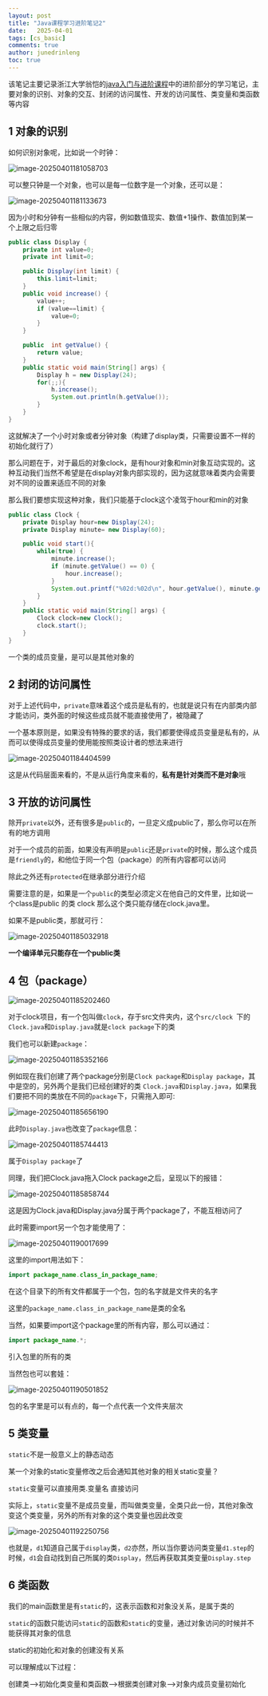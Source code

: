 ```yaml
---
layout: post
title: "Java课程学习进阶笔记2"
date:   2025-04-01
tags: [cs_basic]
comments: true
author: junedrinleng
toc: true
---
```


该笔记主要记录浙江大学翁恺的[java入门与进阶课程](https://www.bilibili.com/video/BV1wL411L7A3?p=3)中的进阶部分的学习笔记，主要对象的识别、对象的交互、封闭的访问属性、开发的访问属性、类变量和类函数等内容
<!-- more -->

## 1 对象的识别

如何识别对象呢，比如说一个时钟：

![image-20250401181058703](https://raw.githubusercontent.com/JuneDrinleng/JuneDrinleng.github.io/main/img/2025-04-01-java_notes_advanced_2/image-20250401181058703.png)

可以整只钟是一个对象，也可以是每一位数字是一个对象，还可以是：

![image-20250401181133673](https://raw.githubusercontent.com/JuneDrinleng/JuneDrinleng.github.io/main/img/2025-04-01-java_notes_advanced_2/image-20250401181133673.png)

因为小时和分钟有一些相似的内容，例如数值现实、数值+1操作、数值加到某一个上限之后归零

~~~java
public class Display {
    private int value=0;
    private int limit=0;

    public Display(int limit) {
        this.limit=limit;
    }
    public void increase() {
        value++;
        if (value==limit) {
            value=0;
        }
    }

    public  int getValue() {
        return value;
    }
    public static void main(String[] args) {
        Display h = new Display(24);
        for(;;){
            h.increase();
            System.out.println(h.getValue());
        }
    }
}

~~~

这就解决了一个小时对象或者分钟对象（构建了display类，只需要设置不一样的初始化就行了）

那么问题在于，对于最后的对象clock，是有hour对象和min对象互动实现的。这种互动我们当然不希望是在display对象内部实现的，因为这就意味着类内会需要对不同的设置来适应不同的对象

那么我们要想实现这种对象，我们只能基于clock这个凌驾于hour和min的对象

~~~java
public class Clock {
    private Display hour=new Display(24);
    private Display minute= new Display(60);

    public void start(){
        while(true) {
            minute.increase();
            if (minute.getValue() == 0) {
                hour.increase();
            }
            System.out.printf("%02d:%02d\n", hour.getValue(), minute.getValue());
        }
    }
    public static void main(String[] args) {
        Clock clock=new Clock();
        clock.start();
    }
}

~~~



一个类的成员变量，是可以是其他对象的

## 2 封闭的访问属性

对于上述代码中，`private`意味着这个成员是私有的，也就是说只有在内部类内部才能访问，类外面的时候这些成员就不能直接使用了，被隐藏了

一个基本原则是，如果没有特殊的要求的话，我们都要使得成员变量是私有的，从而可以使得成员变量的使用能按照类设计者的想法来进行

![image-20250401184404599](https://raw.githubusercontent.com/JuneDrinleng/JuneDrinleng.github.io/main/img/2025-04-01-java_notes_advanced_2/image-20250401184404599.png)

这是从代码层面来看的，不是从运行角度来看的，**私有是针对类而不是对象**哦

## 3 开放的访问属性

除开`private`以外，还有很多是`public`的，一旦定义成public了，那么你可以在所有的地方调用

对于一个成员的前面，如果没有声明是`public`还是`private`的时候，那么这个成员是`friendly`的，和他位于同一个包（package）的所有内容都可以访问

除此之外还有`protected`在继承部分进行介绍

需要注意的是，如果是一个`public`的类型必须定义在他自己的文件里，比如说一个class是public 的类 clock 那么这个类只能存储在clock.java里。

如果不是public类，那就可行：

![image-20250401185032918](https://raw.githubusercontent.com/JuneDrinleng/JuneDrinleng.github.io/main/img/2025-04-01-java_notes_advanced_2/image-20250401185032918.png)

**一个编译单元只能存在一个public类**

## 4 包（package）

![image-20250401185202460](https://raw.githubusercontent.com/JuneDrinleng/JuneDrinleng.github.io/main/img/2025-04-01-java_notes_advanced_2/image-20250401185202460.png)

对于clock项目，有一个包叫做`clock`，存于src文件夹内，这个`src/clock `下的`Clock.java`和`Display.java`就是`clock package`下的类

我们也可以新建`package`：

![image-20250401185352166](https://raw.githubusercontent.com/JuneDrinleng/JuneDrinleng.github.io/main/img/2025-04-01-java_notes_advanced_2/image-20250401185352166.png)

例如现在我们创建了两个package分别是`Clock package`和`Display package`，其中是空的，另外两个是我们已经创建好的类 `Clock.java`和`Display.java`，如果我们要把不同的类放在不同的`package`下，只需拖入即可:

![image-20250401185656190](https://raw.githubusercontent.com/JuneDrinleng/JuneDrinleng.github.io/main/img/2025-04-01-java_notes_advanced_2/image-20250401185656190.png)

此时`Display.java`也改变了`package`信息：

![image-20250401185744413](https://raw.githubusercontent.com/JuneDrinleng/JuneDrinleng.github.io/main/img/2025-04-01-java_notes_advanced_2/image-20250401185744413.png)

属于`Display package`了

同理，我们把Clock.java拖入Clock package之后，呈现以下的报错：

![image-20250401185858744](https://raw.githubusercontent.com/JuneDrinleng/JuneDrinleng.github.io/main/img/2025-04-01-java_notes_advanced_2/image-20250401185858744.png)

这是因为Clock.java和Display.java分属于两个package了，不能互相访问了

此时需要import另一个包才能使用了：

![image-20250401190017699](https://raw.githubusercontent.com/JuneDrinleng/JuneDrinleng.github.io/main/img/2025-04-01-java_notes_advanced_2/image-20250401190017699.png)

这里的import用法如下：

~~~java
import package_name.class_in_package_name;
~~~

在这个目录下的所有文件都属于一个包，包的名字就是文件夹的名字

这里的`package_name.class_in_package_name`是类的全名

当然，如果要import这个package里的所有内容，那么可以通过：

~~~java
import package_name.*;
~~~

引入包里的所有的类

当然包也可以套娃：

![image-20250401190501852](https://raw.githubusercontent.com/JuneDrinleng/JuneDrinleng.github.io/main/img/2025-04-01-java_notes_advanced_2/image-20250401190501852.png)

包的名字里是可以有点的，每一个点代表一个文件夹层次

## 5 类变量

`static`不是一般意义上的静态动态

某一个对象的static变量修改之后会通知其他对象的相关static变量？

`static`变量可以直接用类.变量名 直接访问

实际上，`static`变量不是成员变量，而叫做类变量，全类只此一份，其他对象改变这个类变量，另外的所有对象的这个类变量也因此改变

![image-20250401192250756](https://raw.githubusercontent.com/JuneDrinleng/JuneDrinleng.github.io/main/img/2025-04-01-java_notes_advanced_2/image-20250401192250756.png)

也就是，`d1`知道自己属于`display`类，`d2`亦然，所以当你要访问类变量`d1.step`的时候，`d1`会自动找到自己所属的类`Display`，然后再获取其类变量`Display.step`

## 6 类函数

我们的main函数里是有`static`的，这表示函数和对象没关系，是属于类的

`static`的函数只能访问`static`的函数和`static`的变量，通过对象访问的时候并不能获得其对象的信息

static的初始化和对象的创建没有关系

可以理解成以下过程：

创建类—>初始化类变量和类函数—>根据类创建对象—>对象内成员变量初始化
